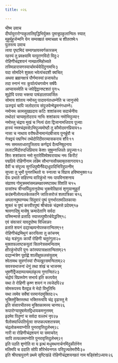 ```yaml
---
title: ०२६

---
```

भीष्म उवाच  
दीर्घायुरारोग्यकुलातिवृद्धिभिर्युक्तः पुमान्रूपकुलान्वितः स्यात्  
मुहुर्मुहुर्जन्मनि येन सम्यक्व्रतं समाचक्ष्व च शीतरश्मेः१  
पुलस्त्य उवाच  
त्वया पृष्टमिदं सम्यगक्षयस्वर्गकारकम्  
रहस्यं तु प्रवक्ष्यामि यत्पुराणविदो विदुः२  
रोहिणीचंद्रशयनं नामव्रतमिहोच्यते  
तस्मिन्नारायणस्यार्चामर्चयेदिंदुनामभिः३  
यदा सोमदिने शुक्ला भवेत्पंचदशी क्वचित्  
अथवा ब्रह्मनक्षत्रं पौर्णमास्यां प्रजायते४  
तदा स्नानं नरः कुर्यात्पंचगव्येन सर्षपैः  
आप्यायस्वेति च जपेद्विद्वानष्टशतं पुनः५  
शूद्रोपि परया भक्त्या पाषंडालापवर्जितः  
सोमाय शांताय नमोस्तु पादावनंतधाम्नेति च जानुजंघे  
ऊरुद्वयं चापि जलोदराय संपूजयेन्मेढ्रमनंगधाम्ने८  
नमोनमः कामसुखप्रदाय कटिः शशांकस्य सदार्चनीयः  
तथोदरं चाप्यमृतोदराय नाभिः शशांकाय नमोभिपूज्या९  
नमोस्तु चंद्राय मुखं च नित्यं दंता द्विजानामधिपाय पूज्याः  
हास्यं नमश्चंद्रमसेऽभिपूज्यमोष्ठौ तु कौमोदवनप्रियाय१०  
नासा च नाथाय वरौषधीनामानंदबीजाय पुनर्भ्रुवौ च  
नेत्रद्वयं पद्मनिभं तथेंदोरिंदीवरव्यासकराय शौरेः११  
नमः समस्ताध्वरपूजिताय कर्णद्वयं दैत्यनिषूदनाय  
ललाटमिंदोरुदधिप्रियाय केशाः सुषुम्नाधिपतेः प्रपूज्याः१२  
शिरः शशांकाय नमो मुरारेर्विश्वेश्वरायाथ नमः किरीटं  
पद्मप्रिये रोहिणीनाम लक्ष्मि सौभाग्यसौख्यामृतसागराय१३  
दैवीं च संपूज्य सुगंधिपुष्पैर्नैवेद्यधूपादिभिरिंदुपत्नीम्  
सुप्त्वा तु भूमौ पुनरुत्थितो यः स्नात्वा च विप्राय हविष्यभुक्तः१४  
देयः प्रभाते सहिरण्य वारिकुंभो नमः पापविनाशनाय  
संप्राश्य गोमूत्रममांसमन्नमक्षारमष्टावथ विंशतिं च१५  
ग्रासांश्च त्रीन्सर्पियुतानुपोष्य भुक्त्वेतिहासं शृणुयान्मुहूर्तं  
कदंबनीलोत्पलकेतकानि जातिःसरोजं शतपत्रिका च१६  
अम्लानपुष्पाण्यथ सिंदुवारं पुष्पं पुनर्भारतमल्लिकायाः  
शुक्लं च पुष्पं करवीरपुष्पं श्रीचंपकं चंद्रमसे प्रदेयम्१७  
श्रावणादिषु मासेषु क्रमादेतानि सर्वदा  
यस्मिन्मासे व्रतादिः स्यात्तत्पुष्पैरर्चयेद्धरिम्१८  
एवं संवत्सरं यावदुपोष्य विधिवन्नरः  
व्रतांते शयनं दद्याच्छयनोपस्करान्वितम्१९  
रोहिणीचंद्रमिथुनं कारयित्वा तु कांचनम्  
चंद्रः षडंगुलः कार्यो रोहिणी चतुरंगुला२०  
मुक्ताफलाष्टकयुतां सितनेत्रसमन्विताम्  
क्षीरकुंभोपरि पुनः कांस्यपात्राक्षतान्विताम्२१  
दद्यान्मंत्रेण पूर्वाह्णे शालीक्षुफलसंयुताम्  
श्वेतामथ सुवर्णास्यां रौप्यखुरसमन्विताम्२२  
सवस्त्रभाजनां धेनुं तथा शंखं च भाजनम्  
भूषणैर्द्विजदाम्पत्यमलंकृत्य गुणान्वितं२३  
चंद्रोयं विप्ररूपेण सभार्य इति कल्पयेत्  
यथा ते रोहिणी कृष्ण शयनं न त्यजेदपि२४  
सोमरूपस्य वैतद्वन्न मे भेदो विभूतिभिः  
यथा त्वमेव सर्वेषां परमानंदमुक्तिदः२५  
भुक्तिर्मुक्तिस्तथा भक्तिस्त्वयि चंद्र दृढास्तु मे  
इति संसारभीतस्य मुक्तिकामस्य चानघ२६  
रूपारोग्यायुषामेतद्विधायकमनुत्तमम्  
इदमेव पितॄणां च सर्वदा वल्लभं नृप२७  
त्रैलोक्याधिपतिर्भूत्वा सप्तकल्पशतत्रयम्  
चंद्रलोकमवाप्नोति पुनरावृत्तिदुर्लभम्२८  
नारी वा रोहिणीचंद्रशयनं या समाचरेत्  
सापि तत्फलमाप्नोति पुनरावृत्तिदुर्लभम्२९  
इति पठति शृणोति वा य इत्थं मधुमथनार्चनमिंदुकीर्तनेन  
मतिमपि च ददाति सोपि शौरेर्भवनगतः परिपूज्यतेमरौघैः३०  
इति श्रीपाद्मपुराणे प्रथमे सृष्टिखंडे रोहिणीचंद्रशयनव्रतं नाम षड्विंशोऽध्यायः२६